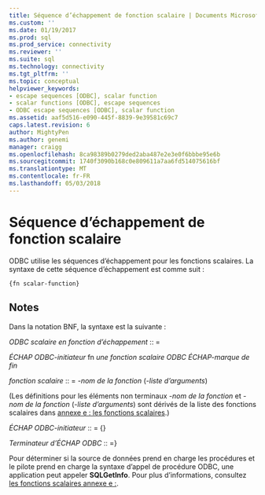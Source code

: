```yaml
---
title: Séquence d’échappement de fonction scalaire | Documents Microsoft
ms.custom: ''
ms.date: 01/19/2017
ms.prod: sql
ms.prod_service: connectivity
ms.reviewer: ''
ms.suite: sql
ms.technology: connectivity
ms.tgt_pltfrm: ''
ms.topic: conceptual
helpviewer_keywords:
- escape sequences [ODBC], scalar function
- scalar functions [ODBC], escape sequences
- ODBC escape sequences [ODBC], scalar function
ms.assetid: aaf5d516-e090-445f-8839-9e39581c69c7
caps.latest.revision: 6
author: MightyPen
ms.author: genemi
manager: craigg
ms.openlocfilehash: 8ca98389b0279ded2aba487e2e3e0f6bbbe95e6b
ms.sourcegitcommit: 1740f3090b168c0e809611a7aa6fd514075616bf
ms.translationtype: MT
ms.contentlocale: fr-FR
ms.lasthandoff: 05/03/2018
---
```

# <a name="scalar-function-escape-sequence"></a>Séquence d’échappement de fonction scalaire
ODBC utilise les séquences d’échappement pour les fonctions scalaires. La syntaxe de cette séquence d’échappement est comme suit :  
  
```  
{fn scalar-function}  
```  
  
## <a name="remarks"></a>Notes  
 Dans la notation BNF, la syntaxe est la suivante :  
  
 *ODBC scalaire en fonction d’échappement* :: =  
  
 *ÉCHAP ODBC-initiateur* fn *une fonction scalaire ODBC ÉCHAP-marque de fin*  
  
 *fonction scalaire* :: = *-nom de la fonction* (*-liste d’arguments*)  
  
 (Les définitions pour les éléments non terminaux *-nom de la fonction* et *-nom de la fonction* (*-liste d’arguments*) sont dérivés de la liste des fonctions scalaires dans [annexe e : les fonctions scalaires](../../../odbc/reference/appendixes/appendix-e-scalar-functions.md).)  
  
 *ÉCHAP ODBC-initiateur* :: = {}  
  
 *Terminateur d’ÉCHAP ODBC* :: =}  
  
 Pour déterminer si la source de données prend en charge les procédures et le pilote prend en charge la syntaxe d’appel de procédure ODBC, une application peut appeler **SQLGetInfo**. Pour plus d’informations, consultez [les fonctions scalaires annexe e :](../../../odbc/reference/appendixes/appendix-e-scalar-functions.md).
